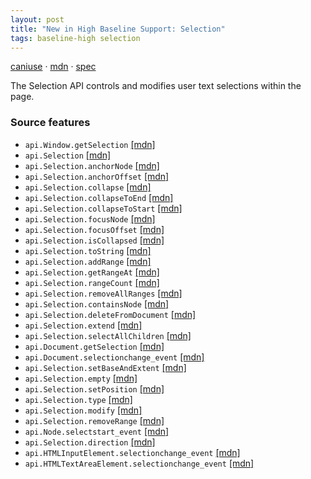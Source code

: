 ```yaml
---
layout: post
title: "New in High Baseline Support: Selection"
tags: baseline-high selection
---
```


[caniuse](https://caniuse.com/?search=selection-api) · [mdn](https://developer.mozilla.org/en-US/search?q=Selection) · [spec](https://w3c.github.io/selection-api/)

The Selection API controls and modifies user text selections within the page.

### Source features

- ``api.Window.getSelection`` [[mdn]](https://developer.mozilla.org/en-US/search?q=api.Window.getSelection)
- ``api.Selection`` [[mdn]](https://developer.mozilla.org/en-US/search?q=api.Selection)
- ``api.Selection.anchorNode`` [[mdn]](https://developer.mozilla.org/en-US/search?q=api.Selection.anchorNode)
- ``api.Selection.anchorOffset`` [[mdn]](https://developer.mozilla.org/en-US/search?q=api.Selection.anchorOffset)
- ``api.Selection.collapse`` [[mdn]](https://developer.mozilla.org/en-US/search?q=api.Selection.collapse)
- ``api.Selection.collapseToEnd`` [[mdn]](https://developer.mozilla.org/en-US/search?q=api.Selection.collapseToEnd)
- ``api.Selection.collapseToStart`` [[mdn]](https://developer.mozilla.org/en-US/search?q=api.Selection.collapseToStart)
- ``api.Selection.focusNode`` [[mdn]](https://developer.mozilla.org/en-US/search?q=api.Selection.focusNode)
- ``api.Selection.focusOffset`` [[mdn]](https://developer.mozilla.org/en-US/search?q=api.Selection.focusOffset)
- ``api.Selection.isCollapsed`` [[mdn]](https://developer.mozilla.org/en-US/search?q=api.Selection.isCollapsed)
- ``api.Selection.toString`` [[mdn]](https://developer.mozilla.org/en-US/search?q=api.Selection.toString)
- ``api.Selection.addRange`` [[mdn]](https://developer.mozilla.org/en-US/search?q=api.Selection.addRange)
- ``api.Selection.getRangeAt`` [[mdn]](https://developer.mozilla.org/en-US/search?q=api.Selection.getRangeAt)
- ``api.Selection.rangeCount`` [[mdn]](https://developer.mozilla.org/en-US/search?q=api.Selection.rangeCount)
- ``api.Selection.removeAllRanges`` [[mdn]](https://developer.mozilla.org/en-US/search?q=api.Selection.removeAllRanges)
- ``api.Selection.containsNode`` [[mdn]](https://developer.mozilla.org/en-US/search?q=api.Selection.containsNode)
- ``api.Selection.deleteFromDocument`` [[mdn]](https://developer.mozilla.org/en-US/search?q=api.Selection.deleteFromDocument)
- ``api.Selection.extend`` [[mdn]](https://developer.mozilla.org/en-US/search?q=api.Selection.extend)
- ``api.Selection.selectAllChildren`` [[mdn]](https://developer.mozilla.org/en-US/search?q=api.Selection.selectAllChildren)
- ``api.Document.getSelection`` [[mdn]](https://developer.mozilla.org/en-US/search?q=api.Document.getSelection)
- ``api.Document.selectionchange_event`` [[mdn]](https://developer.mozilla.org/en-US/search?q=api.Document.selectionchange_event)
- ``api.Selection.setBaseAndExtent`` [[mdn]](https://developer.mozilla.org/en-US/search?q=api.Selection.setBaseAndExtent)
- ``api.Selection.empty`` [[mdn]](https://developer.mozilla.org/en-US/search?q=api.Selection.empty)
- ``api.Selection.setPosition`` [[mdn]](https://developer.mozilla.org/en-US/search?q=api.Selection.setPosition)
- ``api.Selection.type`` [[mdn]](https://developer.mozilla.org/en-US/search?q=api.Selection.type)
- ``api.Selection.modify`` [[mdn]](https://developer.mozilla.org/en-US/search?q=api.Selection.modify)
- ``api.Selection.removeRange`` [[mdn]](https://developer.mozilla.org/en-US/search?q=api.Selection.removeRange)
- ``api.Node.selectstart_event`` [[mdn]](https://developer.mozilla.org/en-US/search?q=api.Node.selectstart_event)
- ``api.Selection.direction`` [[mdn]](https://developer.mozilla.org/en-US/search?q=api.Selection.direction)
- ``api.HTMLInputElement.selectionchange_event`` [[mdn]](https://developer.mozilla.org/en-US/search?q=api.HTMLInputElement.selectionchange_event)
- ``api.HTMLTextAreaElement.selectionchange_event`` [[mdn]](https://developer.mozilla.org/en-US/search?q=api.HTMLTextAreaElement.selectionchange_event)

